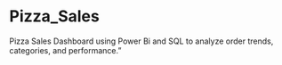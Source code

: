 # Pizza_Sales
Pizza Sales Dashboard using Power Bi and SQL to analyze order trends, categories, and performance.”
